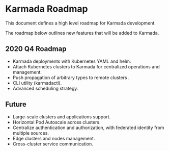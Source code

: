 # Karmada Roadmap

This document defines a high level roadmap for Karmada development.

The roadmap below outlines new features that will be added to Karmada.

## 2020 Q4 Roadmap

- Karmada deployments with Kubernetes YAML and helm.
- Attach Kubernetes clusters to Karmada for centralized operations and management.
- Push propagation of arbitrary types to remote clusters .
- CLI utility (karmadactl).
- Advanced scheduling strategy.

## Future

- Large-scale clusters and applications support.
- Horizontal Pod Autoscale across clusters.
- Centralize authentication and authorization, with federated identity from multiple sources.
- Edge clusters and nodes management.
- Cross-cluster service communication.

